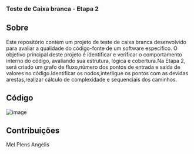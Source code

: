 ### Teste de Caixa branca - Etapa 2


## Sobre
Este repositório contém um projeto de teste de caixa branca desenvolvido para avaliar a qualidade do código-fonte de um software específico. O objetivo principal deste projeto é identificar e verificar o comportamento interno do código, avaliando sua estrutura, lógica e cobertura.Na Etapa 2, será criado um grafo de fluxo,número dos pontos de entrada e saída de valores no código.Identificar os nodos,interligue os pontos com as devidas arestas,realizar cálculo de complexidade e sequenciais dos caminhos.

## Código

![image](https://github.com/MelPLens/Teste-de-Caixa-branca/assets/99374140/5fb69da6-de5d-4331-9211-dc753f50acc5)



## Contribuições
Mel Plens Angelis

